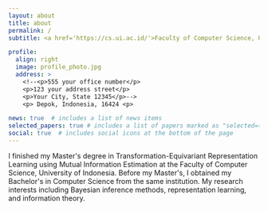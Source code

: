 ```yaml
---
layout: about
title: about
permalink: /
subtitle: <a href='https://cs.ui.ac.id/'>Faculty of Computer Science, University of Indonesia</a>

profile:
  align: right
  image: profile_photo.jpg
  address: >
    <!--<p>555 your office number</p>
    <p>123 your address street</p>
    <p>Your City, State 12345</p>-->
    <p> Depok, Indonesia, 16424 <p>

news: true  # includes a list of news items
selected_papers: true # includes a list of papers marked as "selected={true}"
social: true  # includes social icons at the bottom of the page
---
```


I finished my Master's degree in Transformation-Equivariant Representation Learning using Mutual Information Estimation at the Faculty of Computer Science, University of Indonesia. Before my Master's, I obtained my Bachelor's in Computer Science from the same institution. My research interests including Bayesian inference methods, representation learning, and information theory.
